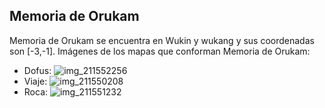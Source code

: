 ## Memoria de Orukam
Memoria de Orukam se encuentra en Wukin y wukang y sus coordenadas son [-3,-1].
Imágenes de los mapas que conforman Memoria de Orukam:
- Dofus: ![img_211552256](https://media.discordapp.net/attachments/1115311447145193482/1115350251335864430/211552256.jpg)
- Viaje: ![img_211550208](https://media.discordapp.net/attachments/1115311447145193482/1115350228086820984/211550208.jpg)
- Roca: ![img_211551232](https://media.discordapp.net/attachments/1115311447145193482/1115350248982859827/211551232.jpg)